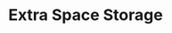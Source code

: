 ---
title: "Extra Space Storage"
url: /scottsdale/extra-space-storage-east-williams-drive/
shop: storage rental
---